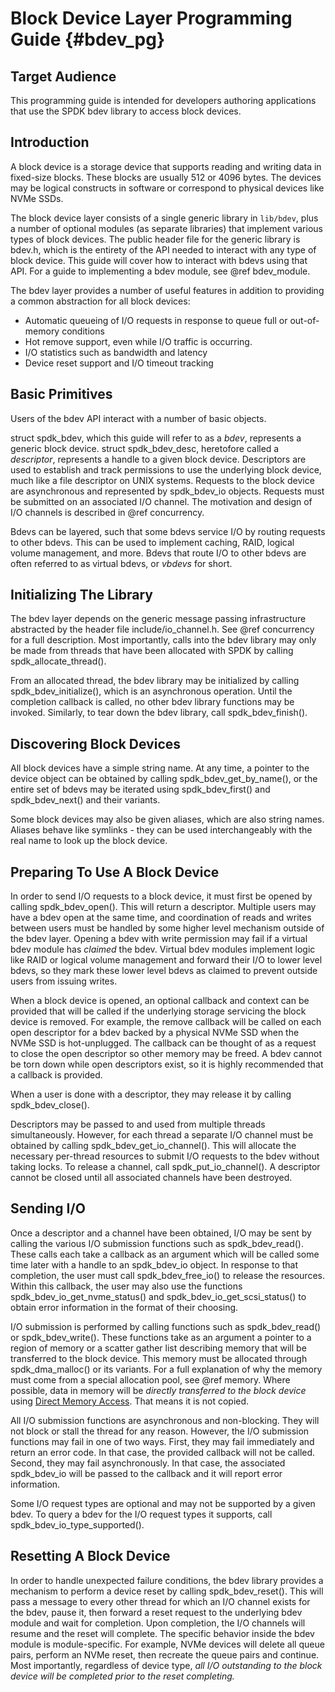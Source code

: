 # Block Device Layer Programming Guide {#bdev_pg}

## Target Audience

This programming guide is intended for developers authoring applications that
use the SPDK bdev library to access block devices.

## Introduction

A block device is a storage device that supports reading and writing data in
fixed-size blocks. These blocks are usually 512 or 4096 bytes. The
devices may be logical constructs in software or correspond to physical
devices like NVMe SSDs.

The block device layer consists of a single generic library in `lib/bdev`,
plus a number of optional modules (as separate libraries) that implement
various types of block devices. The public header file for the generic library
is bdev.h, which is the entirety of the API needed to interact with any type
of block device. This guide will cover how to interact with bdevs using that
API. For a guide to implementing a bdev module, see @ref bdev_module.

The bdev layer provides a number of useful features in addition to providing a
common abstraction for all block devices:

- Automatic queueing of I/O requests in response to queue full or out-of-memory conditions
- Hot remove support, even while I/O traffic is occurring.
- I/O statistics such as bandwidth and latency
- Device reset support and I/O timeout tracking

## Basic Primitives

Users of the bdev API interact with a number of basic objects.

struct spdk_bdev, which this guide will refer to as a *bdev*, represents a
generic block device. struct spdk_bdev_desc, heretofore called a *descriptor*,
represents a handle to a given block device. Descriptors are used to establish
and track permissions to use the underlying block device, much like a file
descriptor on UNIX systems. Requests to the block device are asynchronous and
represented by spdk_bdev_io objects. Requests must be submitted on an
associated I/O channel. The motivation and design of I/O channels is described
in @ref concurrency.

Bdevs can be layered, such that some bdevs service I/O by routing requests to
other bdevs. This can be used to implement caching, RAID, logical volume
management, and more. Bdevs that route I/O to other bdevs are often referred
to as virtual bdevs, or *vbdevs* for short.

## Initializing The Library

The bdev layer depends on the generic message passing infrastructure
abstracted by the header file include/io_channel.h. See @ref concurrency for a
full description. Most importantly, calls into the bdev library may only be
made from threads that have been allocated with SPDK by calling
spdk_allocate_thread().

From an allocated thread, the bdev library may be initialized by calling
spdk_bdev_initialize(), which is an asynchronous operation. Until the completion
callback is called, no other bdev library functions may be invoked. Similarly,
to tear down the bdev library, call spdk_bdev_finish().

## Discovering Block Devices

All block devices have a simple string name. At any time, a pointer to the
device object can be obtained by calling spdk_bdev_get_by_name(), or the entire
set of bdevs may be iterated using spdk_bdev_first() and spdk_bdev_next() and
their variants.

Some block devices may also be given aliases, which are also string names.
Aliases behave like symlinks - they can be used interchangeably with the real
name to look up the block device.

## Preparing To Use A Block Device

In order to send I/O requests to a block device, it must first be opened by
calling spdk_bdev_open(). This will return a descriptor. Multiple users may have
a bdev open at the same time, and coordination of reads and writes between
users must be handled by some higher level mechanism outside of the bdev
layer. Opening a bdev with write permission may fail if a virtual bdev module
has *claimed* the bdev. Virtual bdev modules implement logic like RAID or
logical volume management and forward their I/O to lower level bdevs, so they
mark these lower level bdevs as claimed to prevent outside users from issuing
writes.

When a block device is opened, an optional callback and context can be
provided that will be called if the underlying storage servicing the block
device is removed. For example, the remove callback will be called on each
open descriptor for a bdev backed by a physical NVMe SSD when the NVMe SSD is
hot-unplugged. The callback can be thought of as a request to close the open
descriptor so other memory may be freed. A bdev cannot be torn down while open
descriptors exist, so it is highly recommended that a callback is provided.

When a user is done with a descriptor, they may release it by calling
spdk_bdev_close().

Descriptors may be passed to and used from multiple threads simultaneously.
However, for each thread a separate I/O channel must be obtained by calling
spdk_bdev_get_io_channel(). This will allocate the necessary per-thread
resources to submit I/O requests to the bdev without taking locks. To release
a channel, call spdk_put_io_channel(). A descriptor cannot be closed until
all associated channels have been destroyed.

## Sending I/O

Once a descriptor and a channel have been obtained, I/O may be sent by calling
the various I/O submission functions such as spdk_bdev_read(). These calls each
take a callback as an argument which will be called some time later with a
handle to an spdk_bdev_io object. In response to that completion, the user
must call spdk_bdev_free_io() to release the resources. Within this callback,
the user may also use the functions spdk_bdev_io_get_nvme_status() and
spdk_bdev_io_get_scsi_status() to obtain error information in the format of
their choosing.

I/O submission is performed by calling functions such as spdk_bdev_read() or
spdk_bdev_write(). These functions take as an argument a pointer to a region of
memory or a scatter gather list describing memory that will be transferred to
the block device. This memory must be allocated through spdk_dma_malloc() or
its variants. For a full explanation of why the memory must come from a
special allocation pool, see @ref memory. Where possible, data in memory will
be *directly transferred to the block device* using
[Direct Memory Access](https://en.wikipedia.org/wiki/Direct_memory_access).
That means it is not copied.

All I/O submission functions are asynchronous and non-blocking. They will not
block or stall the thread for any reason. However, the I/O submission
functions may fail in one of two ways. First, they may fail immediately and
return an error code. In that case, the provided callback will not be called.
Second, they may fail asynchronously. In that case, the associated
spdk_bdev_io will be passed to the callback and it will report error
information.

Some I/O request types are optional and may not be supported by a given bdev.
To query a bdev for the I/O request types it supports, call
spdk_bdev_io_type_supported().

## Resetting A Block Device

In order to handle unexpected failure conditions, the bdev library provides a
mechanism to perform a device reset by calling spdk_bdev_reset(). This will pass
a message to every other thread for which an I/O channel exists for the bdev,
pause it, then forward a reset request to the underlying bdev module and wait
for completion. Upon completion, the I/O channels will resume and the reset
will complete. The specific behavior inside the bdev module is
module-specific. For example, NVMe devices will delete all queue pairs,
perform an NVMe reset, then recreate the queue pairs and continue. Most
importantly, regardless of device type, *all I/O outstanding to the block
device will be completed prior to the reset completing.*
